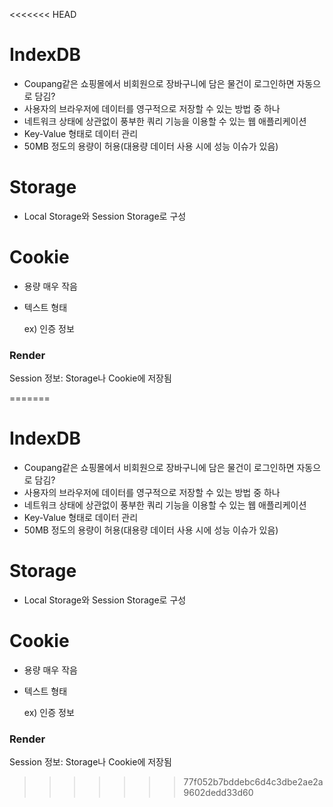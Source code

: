 <<<<<<< HEAD
# IndexDB

- Coupang같은 쇼핑몰에서 비회원으로 장바구니에 담은 물건이 로그인하면 자동으로 담김?
- 사용자의 브라우저에 데이터를 영구적으로 저장할 수 있는 방법 중 하나
- 네트워크 상태에 상관없이 풍부한 쿼리 기능을 이용할 수 있는 웹 애플리케이션
- Key-Value 형태로 데이터 관리
- 50MB 정도의 용량이 허용(대용량 데이터 사용 시에 성능 이슈가 있음)



# Storage

- Local Storage와 Session Storage로 구성



# Cookie

- 용량 매우 작음

- 텍스트 형태

  ex) 인증 정보



### Render





Session 정보: Storage나 Cookie에 저장됨

=======
# IndexDB

- Coupang같은 쇼핑몰에서 비회원으로 장바구니에 담은 물건이 로그인하면 자동으로 담김?
- 사용자의 브라우저에 데이터를 영구적으로 저장할 수 있는 방법 중 하나
- 네트워크 상태에 상관없이 풍부한 쿼리 기능을 이용할 수 있는 웹 애플리케이션
- Key-Value 형태로 데이터 관리
- 50MB 정도의 용량이 허용(대용량 데이터 사용 시에 성능 이슈가 있음)



# Storage

- Local Storage와 Session Storage로 구성



# Cookie

- 용량 매우 작음

- 텍스트 형태

  ex) 인증 정보



### Render





Session 정보: Storage나 Cookie에 저장됨

>>>>>>> 77f052b7bddebc6d4c3dbe2ae2a9602dedd33d60
